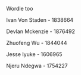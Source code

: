 Wordle too

Ivan Von Staden - 1838664

Devlan Mckenzie - 1876492

Zhuofeng Wu - 1844044

Jesse Iyuke - 1606965

Njeru Ndegwa - 1754227
